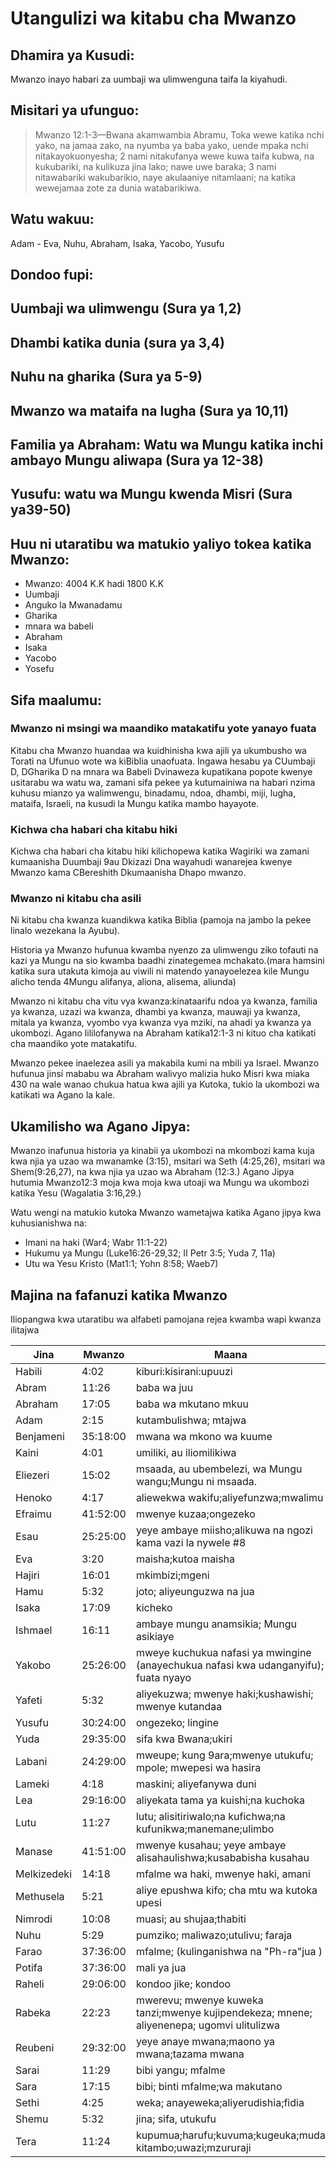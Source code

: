# Utangulizi wa kitabu cha Mwanzo

## Dhamira ya Kusudi:

Mwanzo inayo habari za uumbaji wa ulimwenguna taifa la kiyahudi.

## Misitari ya ufunguo:

> Mwanzo 12:1-3—Bwana akamwambia Abramu, Toka wewe katika nchi yako, na jamaa zako, na nyumba ya baba yako, uende mpaka nchi nitakayokuonyesha; 2 nami nitakufanya wewe kuwa taifa kubwa, na kukubariki, na kulikuza jina lako; nawe uwe baraka; 3 nami nitawabariki wakubarikio, naye akulaaniye nitamlaani; na katika wewejamaa zote za dunia watabarikiwa.

## Watu wakuu:

Adam - Eva, Nuhu, Abraham, Isaka, Yacobo, Yusufu

## Dondoo fupi:

## Uumbaji wa ulimwengu (Sura ya 1,2)

## Dhambi katika dunia (sura ya 3,4)

## Nuhu na gharika (Sura ya 5-9)

## Mwanzo wa mataifa na lugha (Sura ya 10,11)

## Familia ya Abraham: Watu wa Mungu katika inchi ambayo Mungu aliwapa (Sura ya 12-38)

## Yusufu: watu wa Mungu kwenda Misri (Sura ya39-50)

## Huu ni utaratibu wa matukio yaliyo tokea katika Mwanzo:

- Mwanzo: 4004 K.K hadi 1800 K.K
- Uumbaji
- Anguko la Mwanadamu
- Gharika
- mnara wa babeli
- Abraham
- Isaka
- Yacobo
- Yosefu

## Sifa maalumu:

### Mwanzo ni msingi wa maandiko matakatifu yote yanayo fuata

Kitabu cha Mwanzo huandaa wa kuidhinisha kwa ajili ya ukumbusho wa Torati na Ufunuo wote wa kiBiblia unaofuata. Ingawa hesabu ya CUumbaji D, DGharika D na mnara wa Babeli Dvinaweza kupatikana popote kwenye usitarabu wa watu wa, zamani sifa pekee ya kutumainiwa na habari nzima kuhusu mianzo ya walimwengu, binadamu, ndoa, dhambi, miji, lugha, mataifa, Israeli, na kusudi la Mungu katika mambo hayayote.

### Kichwa cha habari cha kitabu hiki

Kichwa cha habari cha kitabu hiki kilichopewa katika Wagiriki wa zamani kumaanisha Duumbaji 9au Dkizazi Dna wayahudi wanarejea kwenye Mwanzo kama CBereshith Dkumaanisha Dhapo mwanzo.

### Mwanzo ni kitabu cha asili

Ni kitabu cha kwanza kuandikwa katika Biblia (pamoja na jambo la pekee linalo wezekana la Ayubu).

Historia ya Mwanzo hufunua kwamba nyenzo za ulimwengu ziko tofauti na kazi ya Mungu na sio kwamba baadhi zinategemea mchakato.(mara hamsini katika sura utakuta kimoja au viwili ni matendo yanayoelezea kile Mungu alicho tenda 4Mungu alifanya, aliona, alisema, aliunda)

Mwanzo ni kitabu cha vitu vya kwanza:kinataarifu ndoa ya kwanza, familia ya kwanza, uzazi wa kwanza, dhambi ya kwanza, mauwaji ya kwanza, mitala ya kwanza, vyombo vya kwanza vya mziki, na ahadi ya kwanza ya ukombozi. Agano lililofanywa na Abraham katika12:1-3 ni kituo cha katikati cha maandiko yote matakatifu.

Mwanzo pekee inaelezea asili ya makabila kumi na mbili ya Israel. Mwanzo hufunua jinsi mababu wa Abraham walivyo malizia huko Misri kwa miaka 430 na wale wanao chukua hatua kwa ajili ya Kutoka, tukio la ukombozi wa katikati wa Agano la kale.

## Ukamilisho wa Agano Jipya:

Mwanzo inafunua historia ya kinabii ya ukombozi na mkombozi kama kuja kwa njia ya uzao wa mwanamke (3:15), msitari wa Seth (4:25,26), msitari wa Shem(9:26,27), na kwa njia ya uzao wa Abraham (12:3.) Agano Jipya hutumia Mwanzo12:3 moja kwa moja kwa utoaji wa Mungu wa ukombozi katika Yesu (Wagalatia 3:16,29.)

Watu wengi na matukio kutoka Mwanzo wametajwa katika Agano jipya kwa kuhusianishwa na:

- Imani na haki (War4; Wabr 11:1-22)
- Hukumu ya Mungu (Luke16:26-29,32; II Petr 3:5; Yuda 7, 11a)
- Utu wa Yesu Kristo (Mat1:1; Yohn 8:58; Waeb7)

## Majina na fafanuzi katika Mwanzo

Iliopangwa kwa utaratibu wa alfabeti pamojana rejea kwamba wapi kwanza ilitajwa

| Jina        | Mwanzo   | Maana                                                                                    |
| ----------- | -------- | ---------------------------------------------------------------------------------------- |
| Habili      | 4:02     | kiburi:kisirani:upuuzi                                                                   |
| Abram       | 11:26    | baba wa juu                                                                              |
| Abraham     | 17:05    | baba wa mkutano mkuu                                                                     |
| Adam        | 2:15     | kutambulishwa; mtajwa                                                                    |
| Benjameni   | 35:18:00 | mwana wa mkono wa kuume                                                                  |
| Kaini       | 4:01     | umiliki, au iliomilikiwa                                                                 |
| Eliezeri    | 15:02    | msaada, au ubembelezi, wa Mungu wangu;Mungu ni msaada.                                   |
| Henoko      | 4:17     | aliewekwa wakifu;aliyefunzwa;mwalimu                                                     |
| Efraimu     | 41:52:00 | mwenye kuzaa;ongezeko                                                                    |
| Esau        | 25:25:00 | yeye ambaye miisho;alikuwa na ngozi kama vazi la nywele #8                               |
| Eva         | 3:20     | maisha;kutoa maisha                                                                      |
| Hajiri      | 16:01    | mkimbizi;mgeni                                                                           |
| Hamu        | 5:32     | joto; aliyeunguzwa na jua                                                                |
| Isaka       | 17:09    | kicheko                                                                                  |
| Ishmael     | 16:11    | ambaye mungu anamsikia; Mungu asikiaye                                                   |
| Yakobo      | 25:26:00 | mweye kuchukua nafasi ya mwingine (anayechukua nafasi kwa udanganyifu); fuata nyayo      |
| Yafeti      | 5:32     | aliyekuzwa; mwenye haki;kushawishi; mwenye kutandaa                                      |
| Yusufu      | 30:24:00 | ongezeko; lingine                                                                        |
| Yuda        | 29:35:00 | sifa kwa Bwana;ukiri                                                                     |
| Labani      | 24:29:00 | mweupe; kung 9ara;mwenye utukufu; mpole; mwepesi wa hasira                               |
| Lameki      | 4:18     | maskini; aliyefanywa duni                                                                |
| Lea         | 29:16:00 | aliyekata tama ya kuishi;na kuchoka                                                      |
| Lutu        | 11:27    | lutu; alisitiriwalo;na kufichwa;na kufunikwa;manemane;ulimbo                             |
| Manase      | 41:51:00 | mwenye kusahau; yeye ambaye alisahaulishwa;kusababisha kusahau                           |
| Melkizedeki | 14:18    | mfalme wa haki, mwenye haki, amani                                                       |
| Methusela   | 5:21     | aliye epushwa kifo; cha mtu wa kutoka upesi                                              |
| Nimrodi     | 10:08    | muasi; au shujaa;thabiti                                                                 |
| Nuhu        | 5:29     | pumziko; maliwazo;utulivu; faraja                                                        |
| Farao       | 37:36:00 | mfalme; (kulinganishwa na "Ph-ra"jua )                                                   |
| Potifa      | 37:36:00 | mali ya jua                                                                              |
| Raheli      | 29:06:00 | kondoo jike; kondoo                                                                      |
| Rabeka      | 22:23    | mwerevu; mwenye kuweka tanzi;mwenye kujipendekeza; mnene; aliyenenepa; ugomvi ulitulizwa |
| Reubeni     | 29:32:00 | yeye anaye mwana;maono ya mwana;tazama mwana                                             |
| Sarai       | 11:29    | bibi yangu; mfalme                                                                       |
| Sara        | 17:15    | bibi; binti mfalme;wa makutano                                                           |
| Sethi       | 4:25     | weka; anayeweka;aliyerudishia;fidia                                                      |
| Shemu       | 5:32     | jina; sifa, utukufu                                                                      |
| Tera        | 11:24    | kupumua;harufu;kuvuma;kugeuka;muda kitambo;uwazi;mzururaji                               |
